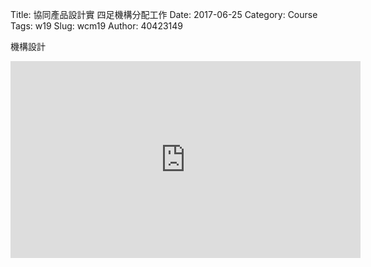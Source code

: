 Title: 協同產品設計實 四足機構分配工作
Date: 2017-06-25
Category: Course
Tags: w19
Slug: wcm19
Author: 40423149

<b><font color="blue"></font></b>
機構設計

<!-- PELICAN_END_SUMMARY -->
 
<iframe width="560" height="315" src="https://www.youtube.com/embed/emUw_DRQW7o" frameborder="0" allowfullscreen></iframe>



